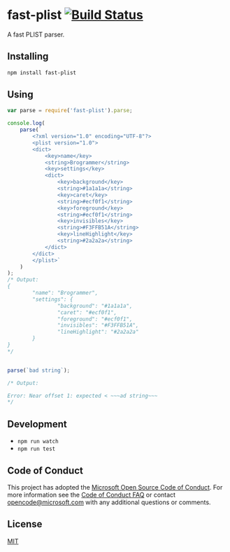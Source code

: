 # fast-plist [![Build Status](https://dev.azure.com/ms/node-fast-plist/_apis/build/status/microsoft.node-fast-plist?branchName=master)](https://dev.azure.com/ms/node-fast-plist/_build/latest?definitionId=139&branchName=master)
A fast PLIST parser.


## Installing

```sh
npm install fast-plist
```

## Using

```javascript
var parse = require('fast-plist').parse;

console.log(
    parse(`
        <?xml version="1.0" encoding="UTF-8"?>
        <plist version="1.0">
        <dict>
            <key>name</key>
            <string>Brogrammer</string>
            <key>settings</key>
            <dict>
                <key>background</key>
                <string>#1a1a1a</string>
                <key>caret</key>
                <string>#ecf0f1</string>
                <key>foreground</key>
                <string>#ecf0f1</string>
                <key>invisibles</key>
                <string>#F3FFB51A</string>
                <key>lineHighlight</key>
                <string>#2a2a2a</string>
            </dict>
        </dict>
        </plist>`
    )
);
/* Output:
{
        "name": "Brogrammer",
        "settings": {
                "background": "#1a1a1a",
                "caret": "#ecf0f1",
                "foreground": "#ecf0f1",
                "invisibles": "#F3FFB51A",
                "lineHighlight": "#2a2a2a"
        }
}
*/
```

```javascript

parse(`bad string`);

/* Output:

Error: Near offset 1: expected < ~~~ad string~~~
*/
```

## Development

* `npm run watch`
* `npm run test`

## Code of Conduct

This project has adopted the [Microsoft Open Source Code of Conduct](https://opensource.microsoft.com/codeofconduct/). For more information see the [Code of Conduct FAQ](https://opensource.microsoft.com/codeofconduct/faq/) or contact [opencode@microsoft.com](mailto:opencode@microsoft.com) with any additional questions or comments.


## License
[MIT](https://github.com/Microsoft/node-fast-plist/blob/master/LICENSE.md)
